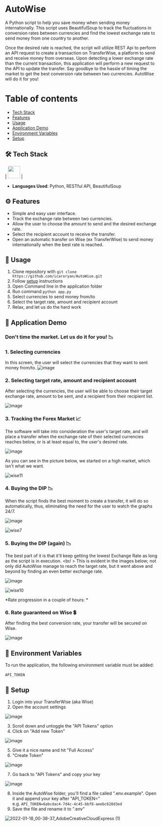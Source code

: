 # AutoWise

A Python script to help you save money when sending money internationally. This script uses BeautifulSoup to track the fluctuations in conversion rates between currencies and find the lowest exchange rate to send money from one country to another.

Once the desired rate is reached, the script will utilize REST Api to perform an API request to create a transaction on TransferWise, a platform to send and receive money from overseas. Upon detecting a lower exchange rate than the current transaction, this application will perform a new request to the API to update the transfer. Say goodbye to the hassle of timing the market to get the best conversion rate between two currencies. AutoWise will do it for you!

Table of contents
=================

<!--ts-->
   * [Tech Stack](#-tech-stack)
   * [Features](#%EF%B8%8F-features)
   * [Usage](#-usage)
   * [Application Demo](#-application-demo)
   * [Environment Variables](#-environment-variables)
   * [Setup](#-setup)

<!--te-->
## 🛠 Tech Stack
| <img src="https://cdn3.iconfinder.com/data/icons/logos-and-brands-adobe/512/267_Python-512.png" width="40"> |
- **Languages Used**: Python, RESTful API, BeautifulSoup </br>

## ⚙️ Features

- Simple and easy user interface.
- Track the exchange rate between two currencies.
- Allow the user to choose the amount to send and the desired exchange rate.
- Select the recipient account to receive the transfer.
- Open an automatic transfer on Wise (ex TransferWise) to send money internationally when the best rate is reached.

## 💎 Usage
1. Clone repository with ```git clone https://github.com/icaroryan/AutoWise.git```
2. Follow [setup](#-setup) instructions
3. Open Command line in the application folder
4. Run command ```python app.py ```
5. Select currencies to send money from/to
6. Select the target rate, amount and recipient account
7. Relax, and let us do the hard work

## 👀 Application Demo

### Don't time the market. Let us do it for you! 📉

### **1. Selecting currencies**
In this screen, the user will select the currencies that they want to sent money from/to.
![image](https://user-images.githubusercontent.com/50868010/150044547-75736051-0fb8-493a-ad35-7e5d996077d2.png)



### **2. Selecting target rate, amount and recipient account**
After selecting the currencies, the user will be able to choose their target exchange rate, amount to be sent, and a recipient from their recipient list. <br />

![image](https://user-images.githubusercontent.com/50868010/150044667-21de3ec8-e923-4889-860e-3776d0409ab6.png)


### **3. Tracking the Forex Market 📈**
The software will take into consideration the user's target rate, and will place a transfer when the exchange rate of their selected currencies reaches below, or is at least equal to, the user's desired rate.

![image](https://user-images.githubusercontent.com/50868010/150044761-0fb4d27b-59f7-421e-9a51-c92d22c4b923.png)

As you can see in the picture below, we started on a high market, which isn't what we want.

![wise11](https://user-images.githubusercontent.com/50868010/150047318-d78aeb30-e12e-4816-af42-49be9b313d31.jpg)


### **4. Buying the DIP 📉**
When the script finds the best moment to create a transfer, it will do so automatically, thus, eliminating the need for the user to watch the graphs 24/7.


![image](https://user-images.githubusercontent.com/50868010/150045266-b4d3b095-bb57-475a-9bc0-07391c5036e5.png)

![wise7](https://user-images.githubusercontent.com/50868010/150047249-311a3ec0-ee4f-4acc-a775-e662b95fc351.jpg)


### **5. Buying the DIP (again) 📉**
The best part of it is that it'll keep getting the lowest Exchange Rate as long as the script is in execution. <br/ >
This is evident in the images below; not only did AutoWise manage to reach the target rate, but it went above and beyond by finding an even better exchange rate.

![image](https://user-images.githubusercontent.com/50868010/150046502-dca4ded2-fade-48eb-b17a-80397a94340d.png)

![wise10](https://user-images.githubusercontent.com/50868010/150047331-e761782b-34c7-4a6f-959a-2726f633590e.jpg)


*Rate progression in a couple of hours: *

### **6. Rate guaranteed on Wise 💲**
After finding the best conversion rate, your transfer will be secured on Wise.

![image](https://user-images.githubusercontent.com/50868010/150047173-c9a4c00e-2664-419a-b52e-7d4d0036516f.png)


## 🔑 Environment Variables
To run the application, the following environment variable must be added: <br/> <br/>
```API_TOKEN```

## 🔧 Setup

1. Login into your TransferWise (aka Wise)
2. Open the account settings

![image](https://user-images.githubusercontent.com/50868010/149875919-9ee150b9-03fd-47c9-82c5-e69698d8f7a9.png)

3. Scroll down and untoggle the "API Tokens" option
4. Click on "Add new Token"

![image](https://user-images.githubusercontent.com/50868010/149876164-8e237f2c-c567-4ae9-87fc-e664bc5984f4.png)

5. Give it a nice name and hit "Full Access"
6. "Create Token"

![image](https://user-images.githubusercontent.com/50868010/149876602-61670a7e-b5dd-4c31-bc2a-5aaa39a9a9ac.png)

7. Go back to "API Tokens" and copy your key

![image](https://user-images.githubusercontent.com/50868010/149876803-fff22c58-bbe4-46ab-97b5-7fca464d8294.png)

8. Inside the AutoWise folder, you'll find a file called ".env.example". Open it and append your key after "API_TOKEN=" <br/>
e.g. ```API_TOKEN=6abcdac4-7d4c-4c45-bbf8-aeebc628d3ed```
10. Save the file and rename it to ".env"

![2022-01-18_00-38-37_AdobeCreativeCloudExpress (1)](https://user-images.githubusercontent.com/50868010/149877643-e0974ccf-5588-4c88-b1b7-13ec25960e93.gif)


